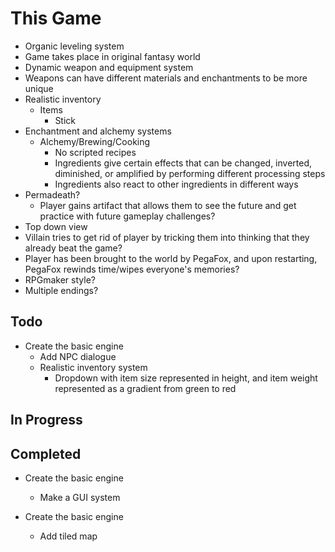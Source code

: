 
# This Game

- Organic leveling system
- Game takes place in original fantasy world
- Dynamic weapon and equipment system
- Weapons can have different materials and enchantments to be more unique
- Realistic inventory
  - Items
    - Stick
- Enchantment and alchemy systems
  - Alchemy/Brewing/Cooking
    - No scripted recipes
    - Ingredients give certain effects that can be changed, inverted, diminished, or amplified by performing different processing steps
    - Ingredients also react to other ingredients in different ways
- Permadeath?
  - Player gains artifact that allows them to see the future and get practice with future gameplay challenges?
- Top down view
- Villain tries to get rid of player by tricking them into thinking that they already beat the game?
- Player has been brought to the world by PegaFox, and upon restarting, PegaFox rewinds time/wipes everyone's memories?
- RPGmaker style?
- Multiple endings?

## Todo

- Create the basic engine
  - Add NPC dialogue
  - Realistic inventory system
    - Dropdown with item size represented in height, and item weight represented as a gradient from green to red

## In Progress

## Completed

- Create the basic engine
  - Make a GUI system

- Create the basic engine
  - Add tiled map
